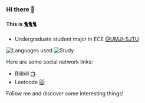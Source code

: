 ### Hi there 👋

#### This is [:cat2::cat2::cat2:](https://github.com/ThreeCatsLoveFish "ThreeCats")

- Undergraduate student major in ECE [@UMJI-SJTU](https://www.ji.sjtu.edu.cn/)

![Languages used](https://img.shields.io/badge/Languages-C%20/%20C++%20/%20Python%20/%20Go-blue.svg) ![Study](https://img.shields.io/badge/Grade-Junior-orange.svg)

Here are some social network links:

- Bilibili [:tv:](https://space.bilibili.com/12309253)
- Leetcode [:cat:](https://leetcode-cn.com/u/threecats/)

Follow me and discover some interesting things!
